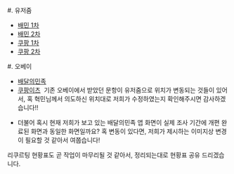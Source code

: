 #. 유저줌 
- <a href="https://s.userzoom.com/paap/MTAgQzE2NzhTMzIg/152638527231207729651/2" rel="noopener" class="external-link" target="_blank"><u>배민 1차</u></a>
- <a href="https://s.userzoom.com/paap/MTAgQzE2NzhTMzMg/152638527231403103822/2" rel="noopener" class="external-link" target="_blank"><u>배민 2차</u></a>
- <a href="https://s.userzoom.com/paap/MTAgQzE2NzhTMzQg/152638527231507679277/2" rel="noopener" class="external-link" target="_blank"><u>쿠팡 1차</u></a>
- <a href="https://s.userzoom.com/paap/MTAgQzE2NzhTMzUg/152638527231628073325/2" rel="noopener" class="external-link" target="_blank"><u>쿠팡 2차</u></a>


#. 오베이
- <a href="https://ovey.kr/ovey/mobile/survey-intro.action?surveyNo=237849&previewKey=xVx6b9GA18" rel="noopener" class="external-link" target="_blank"><u>배달의민족</u></a>
- <a href="https://ovey.kr/ovey/mobile/survey-intro.action?surveyNo=237850&previewKey=3bz809DZGd" rel="noopener" class="external-link" target="_blank"><u>쿠팡이츠</u></a> 
기존 오베이에서 받았던 문항이 유저줌으로 위치가 변동되는 것들이 있어서, 혹 혁민님께서 의도하신 위치대로 저희가 수정하였는지 확인해주시면 감사하겠습니다!! 

+ 더불어 혹시 현재 저희가 보고 있는 배달의민족 앱 화면이 실제 조사 기간에 개편 완료된 화면과 동일한 화면일까요? 혹 변동이 있다면, 저희가 제시하는 이미지상 변경이 필요할 것 같아서 여쭙습니다! 

리쿠르팅 현황표도 곧 작업이 마무리될 것 같아서, 정리되는대로 현황표 공유 드리겠습니다.